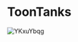 # ToonTanks

![YKxuYbqg](https://user-images.githubusercontent.com/68539499/181118885-4d2de728-3419-499e-8790-ede62eea0c53.jpg)
